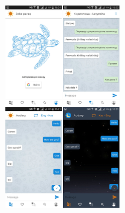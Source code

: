 <img src="art1.jpg" width="180">    <img src="art2.jpg" width="180">  <img src="art3.jpg" width="180">    <img src="art4.jpg" width="180">

